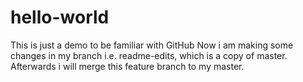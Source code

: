 # hello-world
This is just a demo to be familiar with GitHub 
Now i am making some changes in my branch i.e. readme-edits, which is a copy of master. Afterwards i will merge this feature branch to my master.
